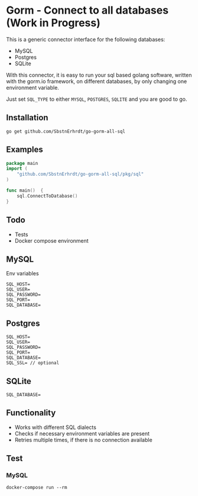 # Gorm - Connect to all databases (Work in Progress)

This is a generic connector interface for the following databases:

* MySQL
* Postgres
* SQLite

With this connector, it is easy to run your sql based golang software,
written with the gorm.io framework,
on different databases, by only changing one environment variable.

Just set `SQL_TYPE` to either `MYSQL`, `POSTGRES`, `SQLITE` and you are good to go. 

## Installation

```shell
go get github.com/SbstnErhrdt/go-gorm-all-sql
```

## Examples
```go
package main
import (
    "github.com/SbstnErhrdt/go-gorm-all-sql/pkg/sql"
)

func main()  {
    sql.ConnectToDatabase()
}
```


## Todo
* Tests
* Docker compose environment

## MySQL
Env variables
```
SQL_HOST=
SQL_USER=
SQL_PASSWORD=
SQL_PORT=
SQL_DATABASE=
```

## Postgres
```
SQL_HOST=
SQL_USER=
SQL_PASSWORD=
SQL_PORT=
SQL_DATABASE=
SQL_SSL= // optional
```
## SQLite
```
SQL_DATABASE=
```

## Functionality
* Works with different SQL dialects
* Checks if necessary environment variables are present
* Retries multiple times, if there is no connection available

## Test

### MySQL

```
docker-compose run --rm
```